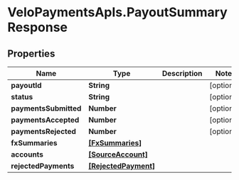 # VeloPaymentsApIs.PayoutSummaryResponse

## Properties
Name | Type | Description | Notes
------------ | ------------- | ------------- | -------------
**payoutId** | **String** |  | [optional] 
**status** | **String** |  | [optional] 
**paymentsSubmitted** | **Number** |  | [optional] 
**paymentsAccepted** | **Number** |  | [optional] 
**paymentsRejected** | **Number** |  | [optional] 
**fxSummaries** | [**[FxSummaries]**](FxSummaries.md) |  | 
**accounts** | [**[SourceAccount]**](SourceAccount.md) |  | 
**rejectedPayments** | [**[RejectedPayment]**](RejectedPayment.md) |  | 


